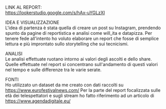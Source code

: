  LINK AL REPORT:<br>
 https://lookerstudio.google.com/s/hAx-uYGLzXI <br>

IDEA E VISUALIZZAZIONE<br>
L'idea di partenza è stata quella di creare un post su Instagram, prendendo spunto da pagine di reportistica e analisi come will_ita e datapizza.
Per tenere fede all'intento ho voluto elaborare un report che fosse di semplice lettura e più improntato sullo storytelling che sui tecnicismi.<br>

ANALISI<br>
Le analisi effettuate ruotano intorno ai valori degli ascolti e dello share.
Quelle effettuate nel report si concentrano sull'andamento di questi valori nel tempo e sulle differenze tra le varie serate.<br>

FONTI<br>
Ho utilizzato un dataset da me creato con dati raccolti su https://www.eurofestivalnews.com/
Per la parte del report focalizzata sulle età dei telespettatori e sugli stream ho fatto riferimento ad un articolo di https://www.agendadigitale.eu/

